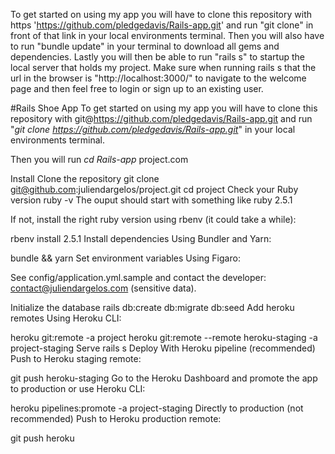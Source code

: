 To get started on using my app you will have to clone this repository with https 'https://github.com/pledgedavis/Rails-app.git' and run "git clone" in front of that link in your local environments terminal. Then you will also have to run "bundle update" in your terminal to download all gems and dependencies. Lastly you will then be able to run "rails s" to startup the local server that holds my project. Make sure when running rails s that the url in the browser is "http://localhost:3000/" to navigate to the welcome page and then feel free to login or sign up to an existing user.



#Rails Shoe App
  To get started on using my app you will have to clone this repository with git@https://github.com/pledgedavis/Rails-app.git and run "*git clone https://github.com/pledgedavis/Rails-app.git*" in your local environments terminal.

  Then you will run *cd Rails-app*
project.com

Install
Clone the repository
git clone git@github.com:juliendargelos/project.git
cd project
Check your Ruby version
ruby -v
The ouput should start with something like ruby 2.5.1

If not, install the right ruby version using rbenv (it could take a while):

rbenv install 2.5.1
Install dependencies
Using Bundler and Yarn:

bundle && yarn
Set environment variables
Using Figaro:

See config/application.yml.sample and contact the developer: contact@juliendargelos.com (sensitive data).

Initialize the database
rails db:create db:migrate db:seed
Add heroku remotes
Using Heroku CLI:

heroku git:remote -a project
heroku git:remote --remote heroku-staging -a project-staging
Serve
rails s
Deploy
With Heroku pipeline (recommended)
Push to Heroku staging remote:

git push heroku-staging
Go to the Heroku Dashboard and promote the app to production or use Heroku CLI:

heroku pipelines:promote -a project-staging
Directly to production (not recommended)
Push to Heroku production remote:

git push heroku